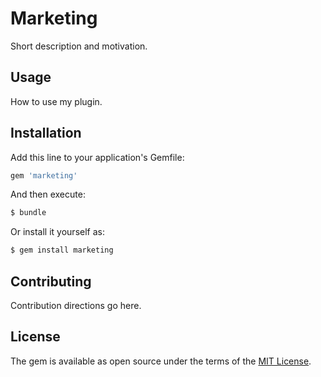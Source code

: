 # Marketing
Short description and motivation.

## Usage
How to use my plugin.

## Installation
Add this line to your application's Gemfile:

```ruby
gem 'marketing'
```

And then execute:
```bash
$ bundle
```

Or install it yourself as:
```bash
$ gem install marketing
```

## Contributing
Contribution directions go here.

## License
The gem is available as open source under the terms of the [MIT License](https://opensource.org/licenses/MIT).
